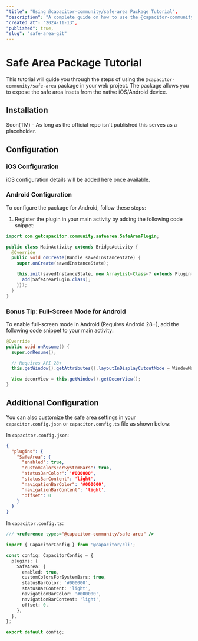 ```yaml
---
"title": "Using @capacitor-community/safe-area Package Tutorial",
"description": "A complete guide on how to use the @capacitor-community/safe-area package in your web project.",
"created_at": "2024-11-13",
"published": true,
"slug": "safe-area-git"
---
```


# Safe Area Package Tutorial

This tutorial will guide you through the steps of using the `@capacitor-community/safe-area` package in your web project. The package allows you to expose the safe area insets from the native iOS/Android device.

## Installation

Soon(TM) - As long as the official repo isn't published this serves as a placeholder.

## Configuration

### iOS Configuration
iOS configuration details will be added here once available.

### Android Configuration
To configure the package for Android, follow these steps:
1. Register the plugin in your main activity by adding the following code snippet:
```java
import com.getcapacitor.community.safearea.SafeAreaPlugin;

public class MainActivity extends BridgeActivity {
  @Override
  public void onCreate(Bundle savedInstanceState) {
    super.onCreate(savedInstanceState);

    this.init(savedInstanceState, new ArrayList<Class<? extends Plugin>>() {{
      add(SafeAreaPlugin.class);
    }});
  }
}
```

### Bonus Tip: Full-Screen Mode for Android
To enable full-screen mode in Android (Requires Android 28+), add the following code snippet to your main activity:
```java
@Override
public void onResume() {
  super.onResume();

  // Requires API 28+
  this.getWindow().getAttributes().layoutInDisplayCutoutMode = WindowManager.LayoutParams.LAYOUT_IN_DISPLAY_CUTOUT_MODE_SHORT_EDGES;

  View decorView = this.getWindow().getDecorView();
}
```

## Additional Configuration

You can also customize the safe area settings in your `capacitor.config.json` or `capacitor.config.ts` file as shown below:

In `capacitor.config.json`:
```json
{
  "plugins": {
    "SafeArea": {
      "enabled": true,
      "customColorsForSystemBars": true,
      "statusBarColor": '#000000',
      "statusBarContent": 'light',
      "navigationBarColor": '#000000',
      "navigationBarContent": 'light',
      "offset": 0
    }
  }
}
```

In `capacitor.config.ts`:
```ts
/// <reference types="@capacitor-community/safe-area" />

import { CapacitorConfig } from '@capacitor/cli';

const config: CapacitorConfig = {
  plugins: {
    SafeArea: {
      enabled: true,
      customColorsForSystemBars: true,
      statusBarColor: '#000000',
      statusBarContent: 'light',
      navigationBarColor: '#000000',
      navigationBarContent: 'light',
      offset: 0,
    },
  },
};

export default config;
```